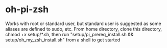 # oh-pi-zsh
Works with root or standard user, but standard user is suggested as some aliases are defined to sudo, etc.
From home directory, clone this directory, chmod +x setup/*.sh, then run "setup/pi_prereq_install.sh && setup/oh_my_zsh_install.sh" from a shell to get started
